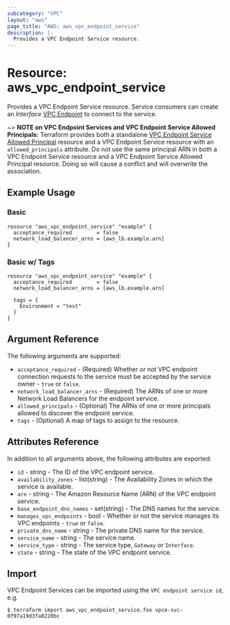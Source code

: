 ```yaml
---
subcategory: "VPC"
layout: "aws"
page_title: "AWS: aws_vpc_endpoint_service"
description: |-
  Provides a VPC Endpoint Service resource.
---
```


# Resource: aws_vpc_endpoint_service

Provides a VPC Endpoint Service resource.
Service consumers can create an _Interface_ [VPC Endpoint](vpc_endpoint.html) to connect to the service.

~> **NOTE on VPC Endpoint Services and VPC Endpoint Service Allowed Principals:** Terraform provides
both a standalone [VPC Endpoint Service Allowed Principal](vpc_endpoint_service_allowed_principal.html) resource
and a VPC Endpoint Service resource with an `allowed_principals` attribute. Do not use the same principal ARN in both
a VPC Endpoint Service resource and a VPC Endpoint Service Allowed Principal resource. Doing so will cause a conflict
and will overwrite the association.

## Example Usage

### Basic

```hcl
resource "aws_vpc_endpoint_service" "example" {
  acceptance_required        = false
  network_load_balancer_arns = [aws_lb.example.arn]
}
```

### Basic w/ Tags

```hcl
resource "aws_vpc_endpoint_service" "example" {
  acceptance_required        = false
  network_load_balancer_arns = [aws_lb.example.arn]

  tags = {
    Environment = "test"
  }
}
```

## Argument Reference

The following arguments are supported:

* `acceptance_required` - (Required) Whether or not VPC endpoint connection requests to the service must be accepted by the service owner - `true` or `false`.
* `network_load_balancer_arns` - (Required) The ARNs of one or more Network Load Balancers for the endpoint service.
* `allowed_principals` - (Optional) The ARNs of one or more principals allowed to discover the endpoint service.
* `tags` - (Optional) A map of tags to assign to the resource.

## Attributes Reference

In addition to all arguments above, the following attributes are exported:

* `id` - string - The ID of the VPC endpoint service.
* `availability_zones` - list(string) - The Availability Zones in which the service is available.
* `arn` - string - The Amazon Resource Name (ARN) of the VPC endpoint service.
* `base_endpoint_dns_names` - set(string) - The DNS names for the service.
* `manages_vpc_endpoints` - bool - Whether or not the service manages its VPC endpoints - `true` or `false`.
* `private_dns_name` - string - The private DNS name for the service.
* `service_name` - string - The service name.
* `service_type` - string - The service type, `Gateway` or `Interface`.
* `state` - string - The state of the VPC endpoint service.

## Import

VPC Endpoint Services can be imported using the `VPC endpoint service id`, e.g.

```
$ terraform import aws_vpc_endpoint_service.foo vpce-svc-0f97a19d3fa8220bc
```

